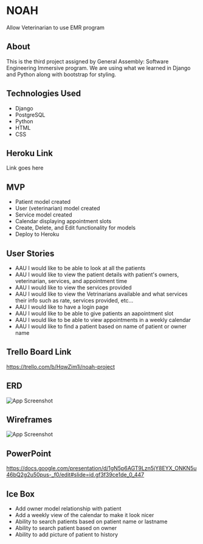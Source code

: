 # NOAH

Allow Veterinarian to use EMR program

## About

This is the third project assigned by General Assembly: Software Engineering Immersive program. We are using what we learned in Django and Python along with bootstrap for styling.

## Technologies Used

* Django
* PostgreSQL
* Python
* HTML
* CSS

## Heroku Link

Link goes here

## MVP

* Patient model created
* User (veterinarian) model created
* Service model created
* Calendar displaying appointment slots
* Create, Delete, and Edit functionality for models
* Deploy to Heroku

## User Stories

* AAU I would like to be able to look at all the patients
* AAU I would like to view the patient details with patient's owners, veterinarian, services, and appointment time
* AAU I would like to view the services provided
* AAU I would like to view the Vetrinarians available and what services their info such as rate, services provided, etc...
* AAU I would like to have a login page
* AAU I would like to be able to give patients an aapointment slot
* AAU I would like to be able to view appointments in a weekly calendar
* AAU I would like to find a patient based on name of patient or owner name

## Trello Board Link

https://trello.com/b/HqwZim1i/noah-project

## ERD

![App Screenshot](https://i.imgur.com/JOmHH07.png)

## Wireframes

![App Screenshot](https://i.imgur.com/UxqDw4N.png)

## PowerPoint

https://docs.google.com/presentation/d/1gN5p6AGT9Lzn5jY8EYX_ONKN5u46bQ2g2u50pus-_f0/edit#slide=id.gf3f39ce1de_0_447

## Ice Box

* Add owner model relationship with patient
* Add a weekly view of the calendar to make it look nicer
* Ability to search patients based on patient name or lastname
* Ability to search patient based on owner
* Ability to add picture of patient to history
